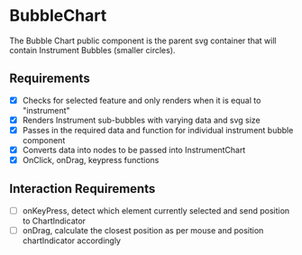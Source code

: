 # BubbleChart

The Bubble Chart public component is the parent svg container that will contain
Instrument Bubbles (smaller circles).

## Requirements
* [X] Checks for selected feature and only
      renders when it is equal to "instrument" 
* [X] Renders Instrument sub-bubbles 
      with varying data and svg size
* [X] Passes in the required data and 
      function for individual instrument bubble component
* [X] Converts data into nodes to 
      be passed into InstrumentChart
* [X] OnClick, onDrag, keypress functions

## Interaction Requirements
* [ ] onKeyPress, detect which element
      currently selected and send position to ChartIndicator
* [ ] onDrag, calculate the closest 
      position as per mouse and position chartIndicator accordingly
